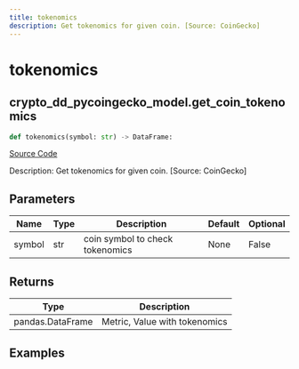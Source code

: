 ```yaml
---
title: tokenomics
description: Get tokenomics for given coin. [Source: CoinGecko]
---
```

# tokenomics

## crypto_dd_pycoingecko_model.get_coin_tokenomics

```python
def tokenomics(symbol: str) -> DataFrame:
```
[Source Code](https://github.com/OpenBB-finance/OpenBBTerminal/tree/main/openbb_terminal/cryptocurrency/due_diligence/pycoingecko_model.py#L252)

Description: Get tokenomics for given coin. [Source: CoinGecko]

## Parameters

| Name | Type | Description | Default | Optional |
| ---- | ---- | ----------- | ------- | -------- |
| symbol | str | coin symbol to check tokenomics | None | False |

## Returns

| Type | Description |
| ---- | ----------- |
| pandas.DataFrame | Metric, Value with tokenomics |

## Examples

